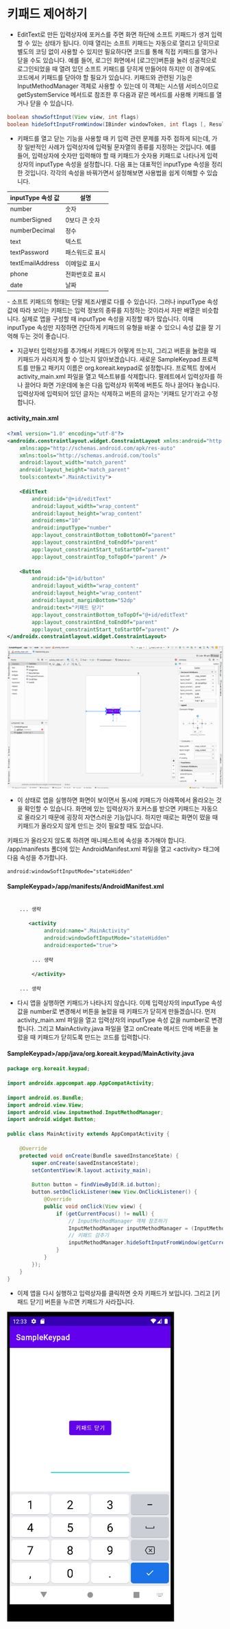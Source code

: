 # 키패드 제어하기

- EditText로 만든 입력상자에 포커스를 주면 화면 하단에 소프트 키패드가 생겨 입력할 수 있는 상태가 됩니다. 이때 열리는 소프트 키패드는 자동으로 열리고 닫히므로 별도의 코딩 없이 사용할 수 있지만 필요하다면 코드를 통해 직접 키패드를 열거나 닫을 수도 있습니다. 예를 들어, 로그인 화면에서 [로그인]버튼을 눌러 성공적으로 로그인되었을 때 열려 있던 소프트 키패드를 닫히게 만들어야 하지만 이 경우에도 코드에서 키패드를 닫아야 할 필요가 있습니다. 키패드와 관련된 기능은 InputMethodManager 객체로 사용할 수 있는데 이 객체는 시스템 서비스이므로 getSystemService 메서드로 참조한 후 다음과 같은 메서드를 사용해 키패드를 열거나 닫을 수 있습니다.


```java
boolean showSoftInput(View view, int flags)
boolean hideSoftInputFromWindow(IBinder windowToken, int flags [, ResultReceiver resultReceiver])
```

- 키패드를 열고 닫는 기능을 사용할 때 키 입력 관련 문제를 자주 접하게 되는데, 가장 일반적인 사례가 입력상자에 입력될 문자열의 종류를 지정하는 것입니다. 예를 들어, 입력상자에 숫자만 입력해야 할 때 키패드가 숫자용 키패드로 나타나게 입력상자의 inputType 속성을 설정합니다. 다음 표는 대표적인 inputType 속성을 정리한 것입니다. 각각의 속성을 바꿔가면서 설정해보면 사용법을 쉽게 이해할 수 있습니다.

|inputType 속성 값|설명|
|----|-----|
|number|숫자|
|numberSigned|0보다 큰 숫자|
|numberDecimal|정수|
|text|텍스트|
|textPassword|패스워드로 표시|
|textEmailAddress|이메일로 표시|
|phone|전화번호로 표시|
|date|날짜|

﻿- 소프트 키패드의 형태는 단말 제조사별로 다를 수 있습니다. 그러나 inputType 속성 값에 따라 보이는 키패드는 입력 정보의 종류를 지정하는 것이라서 자판 배열은 비슷합니다. 실제로 앱을 구성할 때 inputType 속성을 지정할 때가 많습니다. 이때 inputType 속성만 지정하면 간단하게 키패드의 유형을 바꿀 수 있으니 속성 값을 잘 기억해 두는 것이 좋습니다.

- 지금부터 입력상자를 추가해서 키패드가 어떻게 뜨는지, 그리고 버튼을 눌렀을 때 키패드가 사라지게 할 수 있는지 알아보겠습니다. 새로운 SampleKeypad 프로젝트를 만들고 패키지 이름은 org.koreait.keypad로 설정합니다. 프로젝트 창에서 activity_main.xml 파일을 열고 텍스트뷰를 삭제합니다. 팔레트에서 입력상자를 하나 끌어다 화면 가운데에 놓은 다음 입력상자 위쪽에 버튼도 하나 끌어다 놓습니다. 입력상자에 입력되어 있던 글자는 삭제하고 버튼의 글자는 '키패드 닫기'라고 수정합니다.


#### activity_main.xml

```xml
<?xml version="1.0" encoding="utf-8"?>
<androidx.constraintlayout.widget.ConstraintLayout xmlns:android="http://schemas.android.com/apk/res/android"
    xmlns:app="http://schemas.android.com/apk/res-auto"
    xmlns:tools="http://schemas.android.com/tools"
    android:layout_width="match_parent"
    android:layout_height="match_parent"
    tools:context=".MainActivity">

    <EditText
        android:id="@+id/editText"
        android:layout_width="wrap_content"
        android:layout_height="wrap_content"
        android:ems="10"
        android:inputType="number"
        app:layout_constraintBottom_toBottomOf="parent"
        app:layout_constraintEnd_toEndOf="parent"
        app:layout_constraintStart_toStartOf="parent"
        app:layout_constraintTop_toTopOf="parent" />

    <Button
        android:id="@+id/button"
        android:layout_width="wrap_content"
        android:layout_height="wrap_content"
        android:layout_marginBottom="52dp"
        android:text="키패드 닫기"
        app:layout_constraintBottom_toTopOf="@+id/editText"
        app:layout_constraintEnd_toEndOf="parent"
        app:layout_constraintStart_toStartOf="parent" />
</androidx.constraintlayout.widget.ConstraintLayout>
```

![image1](https://raw.githubusercontent.com/yonggyo1125/curriculum300H/main/7.Android(60%EC%8B%9C%EA%B0%84)/8~9%EC%9D%BC%EC%B0%A8(6h)%20-%20%EC%83%88%EB%A1%9C%EC%9A%B4%20%EB%B7%B0%2C%20%EB%A0%88%EC%9D%B4%EC%95%84%EC%9B%83%20%EB%A7%8C%EB%93%A4%EA%B8%B0%2C%20%EC%B9%B4%EB%93%9C%20%EB%B7%B0%2C%20%EB%A6%AC%EC%8B%B8%EC%9D%B4%ED%81%B4%EB%9F%AC%20%EB%B7%B0%20%EB%93%B1/8.%20%ED%82%A4%ED%8C%A8%EB%93%9C/images/image1.png)

- 이 상태로 앱을 실행하면 화면이 보이면서 동시에 키패드가 아래쪽에서 올라오는 것을 확인할 수 있습니다. 화면에 있는 입력상자가 포커스를 받으면 키패드는 자동으로 올라오기 때문에 굉장히 자연스러운 기능입니다. 하지만 때로는 화면이 떴을 때 키패드가 올라오지 않게 만드는 것이 필요할 때도 있습니다.


키패드가 올라오지 않도록 하려면 매니페스트에 속성을 추가해야 합니다. /app/manifests 폴더에 있는 AndroidManifest.xml 파일을 열고 \<activity\> 태그에 다음 속성을 추가합니다.

```
android:windowSoftInputMode="stateHidden" 
```

#### SampleKeypad>/app/manifests/AndroidManifest.xml
```xml
	
	... 생략
	
       <activity
            android:name=".MainActivity"
            android:windowSoftInputMode="stateHidden" 
            android:exported="true">
			
		... 생략
		
		</activity>
		
	... 생략
```

- 다시 앱을 실행하면 키패드가 나타나지 않습니다. 이제 입력상자의 inputType 속성 값을 number로 변경해서 버튼을 눌렀을 때 키패드가 닫히게 만들겠습니다. 먼저 activity_main.xml 파일을 열고 입력상자의 inputType 속성 값을 number로 변경합니다. 그리고 MainActivity.java 파일을 열고 onCreate 메서드 안에 버튼을 눌렀을 때 키패드가 닫히도록 만드는 코드를 입력합니다.

#### SampleKeypad>/app/java/org.koreait.keypad/MainActivity.java

```java
package org.koreait.keypad;

import androidx.appcompat.app.AppCompatActivity;

import android.os.Bundle;
import android.view.View;
import android.view.inputmethod.InputMethodManager;
import android.widget.Button;

public class MainActivity extends AppCompatActivity {

    @Override
    protected void onCreate(Bundle savedInstanceState) {
        super.onCreate(savedInstanceState);
        setContentView(R.layout.activity_main);

        Button button = findViewById(R.id.button);
        button.setOnClickListener(new View.OnClickListener() {
            @Override
            public void onClick(View view) {
                if (getCurrentFocus() != null) {
                    // InputMethodManager 객체 잠조하기
                    InputMethodManager inputMethodManager = (InputMethodManager) getSystemService(INPUT_METHOD_SERVICE);
                    // 키패드 감추기
                    inputMethodManager.hideSoftInputFromWindow(getCurrentFocus().getWindowToken(), 0);
                }
            }
        });
    }
}
```

- 이제 앱을 다시 실행하고 입력상자를 클릭하면 숫자 키패드가 보입니다. 그리고 [키패드 닫기] 버튼을 누르면 키패드가 사라집니다.

![image2](https://raw.githubusercontent.com/yonggyo1125/curriculum300H/main/7.Android(60%EC%8B%9C%EA%B0%84)/8~9%EC%9D%BC%EC%B0%A8(6h)%20-%20%EC%83%88%EB%A1%9C%EC%9A%B4%20%EB%B7%B0%2C%20%EB%A0%88%EC%9D%B4%EC%95%84%EC%9B%83%20%EB%A7%8C%EB%93%A4%EA%B8%B0%2C%20%EC%B9%B4%EB%93%9C%20%EB%B7%B0%2C%20%EB%A6%AC%EC%8B%B8%EC%9D%B4%ED%81%B4%EB%9F%AC%20%EB%B7%B0%20%EB%93%B1/8.%20%ED%82%A4%ED%8C%A8%EB%93%9C/images/image2.png)

